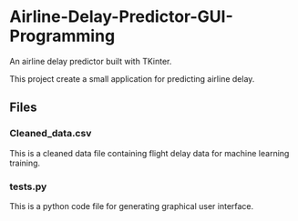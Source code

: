 # Airline-Delay-Predictor-GUI-Programming
An airline delay predictor built with TKinter.


This project create a small application for predicting airline delay.

## Files

### Cleaned_data.csv

This is a cleaned data file containing flight delay data for machine learning training.

### tests.py

This is a python code file for generating graphical user interface.
